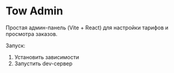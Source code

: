 # Tow Admin

Простая админ-панель (Vite + React) для настройки тарифов и просмотра заказов.

Запуск:
1) Установить зависимости
2) Запустить dev-сервер

